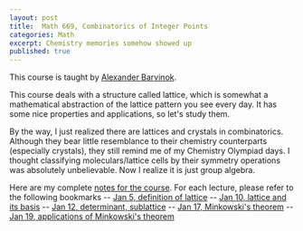 ```yaml
---
layout: post
title:  Math 669, Combinatorics of Integer Points
categories: Math
excerpt: Chemistry memories somehow showed up
published: true 
---
```


This course is taught by [Alexander Barvinok](http://www.math.lsa.umich.edu/~barvinok/).

This course deals with a structure called lattice, which is somewhat a mathematical abstraction of the lattice pattern you see every day. It has some nice properties and applications, so let's study them.

By the way, I just realized there are lattices and crystals in combinatorics. Although they bear little resemblance to their chemistry counterparts (especially crystals), they still remind me of my Chemistry Olympiad days. I thought classifying moleculars/lattice cells by their symmetry operations was absolutely unbelievable. Now I realize it is just group algebra.

Here are my complete [notes for the course](../../../../parts/comb/lattice.pdf). For each lecture, please refer to the following bookmarks
-- [Jan 5, definition of lattice](../../../../parts/comb/lattice.pdf#section.1.1)
-- [Jan 10, lattice and its basis](../../../../parts/comb/lattice.pdf#section.1.2)
-- [Jan 12, determinant, sublattice](../../../../parts/comb/lattice.pdf#section.1.3)
-- [Jan 17, Minkowski's theorem](../../../../parts/comb/lattice.pdf#section.1.4)
-- [Jan 19, applications of Minkowski's theorem](../../../../parts/comb/lattice.pdf#section.1.5)
